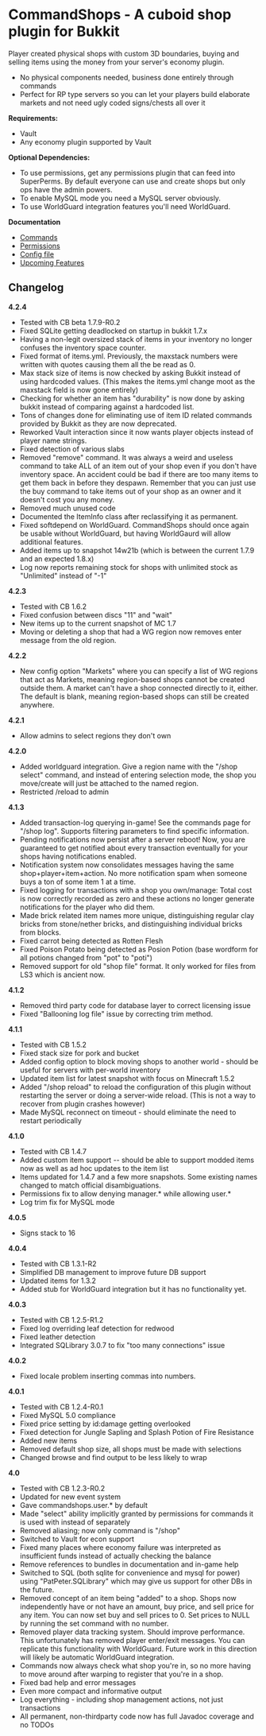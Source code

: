 CommandShops - A cuboid shop plugin for Bukkit
==================

Player created physical shops with custom 3D boundaries, buying and selling items using the money from your server's economy plugin.

* No physical components needed, business done entirely through commands
* Perfect for RP type servers so you can let your players build elaborate markets and not need ugly coded signs/chests all over it

**Requirements:**

* Vault
* Any economy plugin supported by Vault

**Optional Dependencies:** 

* To use permissions, get any permissions plugin that can feed into SuperPerms. By default everyone can use and create shops but only ops have the admin powers.
* To enable MySQL mode you need a MySQL server obviously.
* To use WorldGuard integration features you'll need WorldGuard.

**Documentation**

* [Commands](https://rawgithub.com/aeheathc/CommandShops/master/doc/commands.html)
* [Permissions](src/plugin.yml?raw=true)
* [Config file](src/config.yml?raw=true)
* [Upcoming Features](doc/todo.txt?raw=true)


Changelog
-------------------

**4.2.4**

* Tested with CB beta 1.7.9-R0.2
* Fixed SQLite getting deadlocked on startup in bukkit 1.7.x
* Having a non-legit oversized stack of items in your inventory no longer confuses the inventory space counter.
* Fixed format of items.yml. Previously, the maxstack numbers were written with quotes causing them all the be read as 0.
* Max stack size of items is now checked by asking Bukkit instead of using hardcoded values. (This makes the items.yml change moot as the maxstack field is now gone entirely)
* Checking for whether an item has "durability" is now done by asking bukkit instead of comparing against a hardcoded list.
* Tons of changes done for eliminating use of item ID related commands provided by Bukkit as they are now deprecated.
* Reworked Vault interaction since it now wants player objects instead of player name strings.
* Fixed detection of various slabs
* Removed "remove" command. It was always a weird and useless command to take ALL of an item out of your shop even if you don't have inventory space. An accident could be bad if there are too many items to get them back in before they despawn. Remember that you can just use the buy command to take items out of your shop as an owner and it doesn't cost you any money.
* Removed much unused code
* Documented the ItemInfo class after reclassifying it as permanent.
* Fixed softdepend on WorldGuard. CommandShops should once again be usable without WorldGuard, but having WorldGaurd will allow additional features.
* Added items up to snapshot 14w21b (which is between the current 1.7.9 and an expected 1.8.x)
* Log now reports remaining stock for shops with unlimited stock as "Unlimited" instead of "-1" 

**4.2.3**

* Tested with CB 1.6.2
* Fixed confusion between discs "11" and "wait"
* New items up to the current snapshot of MC 1.7
* Moving or deleting a shop that had a WG region now removes enter message from the old region.

**4.2.2**

* New config option "Markets" where you can specify a list of WG regions that act as Markets, meaning region-based shops cannot be created outside them. A market can't have a shop connected directly to it, either. The default is blank, meaning region-based shops can still be created anywhere.

**4.2.1**

* Allow admins to select regions they don't own

**4.2.0**

* Added worldguard integration. Give a region name with the "/shop select" command, and instead of entering selection mode, the shop you move/create will just be attached to the named region.
* Restricted /reload to admin

**4.1.3**

* Added transaction-log querying in-game! See the commands page for "/shop log". Supports filtering parameters to find specific information.
* Pending notifications now persist after a server reboot! Now, you are guaranteed to get notified about every transaction eventually for your shops having notifications enabled.
* Notification system now consolidates messages having the same shop+player+item+action. No more notification spam when someone buys a ton of some item 1 at a time.
* Fixed logging for transactions with a shop you own/manage: Total cost is now correctly recorded as zero and these actions no longer generate notifications for the player who did them.  
* Made brick related item names more unique, distinguishing regular clay bricks from stone/nether bricks, and distinguishing individual bricks from blocks.
* Fixed carrot being detected as Rotten Flesh
* Fixed Poison Potato being detected as Posion Potion (base wordform for all potions changed from "pot" to "poti")
* Removed support for old "shop file" format. It only worked for files from LS3 which is ancient now.

**4.1.2**

* Removed third party code for database layer to correct licensing issue
* Fixed "Ballooning log file" issue by correcting trim method. 

**4.1.1**

* Tested with CB 1.5.2
* Fixed stack size for pork and bucket
* Added config option to block moving shops to another world - should be useful for servers with per-world inventory
* Updated item list for latest snapshot with focus on Minecraft 1.5.2
* Added "/shop reload" to reload the configuration of this plugin without restarting the server or doing a server-wide reload. (This is not a way to recover from plugin crashes however)
* Made MySQL reconnect on timeout - should eliminate the need to restart periodically

**4.1.0**

* Tested with CB 1.4.7
* Added custom item support -- should be able to support modded items now as well as ad hoc updates to the item list
* Items updated for 1.4.7 and a few more snapshots. Some existing names changed to match official disambiguations.
* Permissions fix to allow denying manager.* while allowing user.*
* Log trim fix for MySQL mode

**4.0.5**

* Signs stack to 16

**4.0.4**

* Tested with CB 1.3.1-R2
* Simplified DB management to improve future DB support
* Updated items for 1.3.2
* Added stub for WorldGuard integration but it has no functionality yet.

**4.0.3**

* Tested with CB 1.2.5-R1.2
* Fixed log overriding leaf detection for redwood
* Fixed leather detection
* Integrated SQLibrary 3.0.7 to fix "too many connections" issue

**4.0.2**

* Fixed locale problem inserting commas into numbers.

**4.0.1**

* Tested with CB 1.2.4-R0.1
* Fixed MySQL 5.0 compliance
* Fixed price setting by id:damage getting overlooked
* Fixed detection for Jungle Sapling and Splash Potion of Fire Resistance
* Added new items
* Removed default shop size, all shops must be made with selections
* Changed browse and find output to be less likely to wrap

**4.0**

* Tested with CB 1.2.3-R0.2
* Updated for new event system
* Gave commandshops.user.* by default
* Made "select" ability implicitly granted by permissions for commands it is used with instead of separately
* Removed aliasing; now only command is "/shop"
* Switched to Vault for econ support
* Fixed many places where economy failure was interpreted as insufficient funds instead of actually checking the balance
* Remove references to bundles in documentation and in-game help
* Switched to SQL (both sqlite for convenience and mysql for power) using "PatPeter.SQLibrary" which may give us support for other DBs in the future.
* Removed concept of an item being "added" to a shop. Shops now independently have or not have an amount, buy price, and sell price for any item. You can now set buy and sell prices to 0. Set prices to NULL by running the set command with no number.
* Removed player data tracking system. Should improve performance. This unfortunately has removed player enter/exit messages. You can replicate this functionality with WorldGuard. Future work in this direction will likely be automatic WorldGuard integration.
* Commands now always check what shop you're in, so no more having to move around after warping to register that you're in a shop.  
* Fixed bad help and error messages
* Even more compact and informative output
* Log everything - including shop management actions, not just transactions
* All permanent, non-thirdparty code now has full Javadoc coverage and no TODOs
